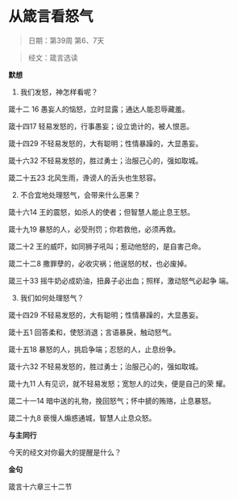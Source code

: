 # 从箴言看怒气 

> 日期：第39周 第6、7天

> 经文：箴言选读

**默想**

1. 我们发怒，神怎样看呢？

箴十二 16 愚妄人的恼怒，立时显露；通达人能忍辱藏羞。

箴十四17 轻易发怒的，行事愚妄；设立诡计的，被人恨恶。

箴十四29 不轻易发怒的，大有聪明；性情暴躁的，大显愚妄。

箴十六32 不轻易发怒的，胜过勇士；治服己心的，强如取城。

箴二十五23 北风生雨，谗谤人的舌头也生怒容。

2. 不合宜地处理怒气，会带来什么恶果？

箴十六14 王的震怒，如杀人的使者；但智慧人能止息王怒。

箴十九19 暴怒的人，必受刑罚；你若救他，必须再救。

箴二十2 王的威吓，如同狮子吼叫；惹动他怒的，是自害己命。

箴二十二8 撒罪孽的，必收灾祸；他逞怒的杖，也必废掉。

箴三十33 摇牛奶必成奶油，扭鼻子必出血；照样，激动怒气必起争 端。

3. 我们如何处理怒气？

箴十四29 不轻易发怒的，大有聪明；性情暴躁的，大显愚妄。

箴十五1 回答柔和，使怒消退；言语暴戾，触动怒气。

箴十五18 暴怒的人，挑启争端；忍怒的人，止息纷争。

箴十六32 不轻易发怒的，胜过勇士；治服己心的，强如取城。

箴十九11 人有见识，就不轻易发怒；宽恕人的过失，便是自己的荣 耀。

箴二十一14 暗中送的礼物，挽回怒气；怀中搋的贿赂，止息暴怒。

箴二十九8 亵慢人煽惑通城，智慧人止息众怒。

**与主同行**

今天的经文对你最大的提醒是什么？

**金句**

箴言十六章三十二节



